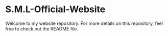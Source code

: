 # S.M.L-Official-Website
Welcome to my website repository. For more details on this repository, feel free to check out the README file.
